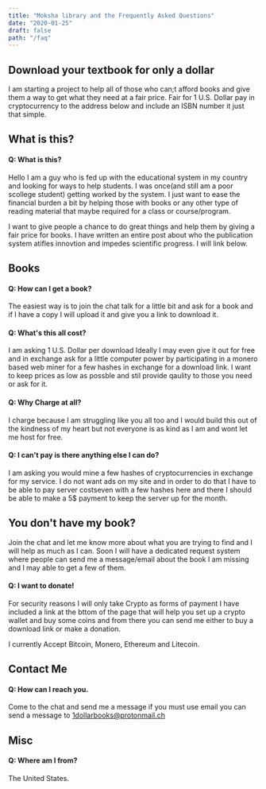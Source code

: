 ```yaml
---
title: "Moksha library and the Frequently Asked Questions"
date: "2020-01-25"
draft: false
path: "/faq"
---
```

## Download your textbook for only a dollar 

I am starting a project  to help all of those who can;t afford books and give them a way to get what they need at a fair price. Fair for 1 U.S. Dollar
pay in cryptocurrency to the address below and include an ISBN number it just that simple.

## What is this?

#### Q: What is this?

Hello I am a guy who is fed up with the educational system in my country and looking for ways to help students. I was once(and still am a poor scollege student) getting worked by the system. I just want to ease the financial burden a bit by helping those with books or any other type of reading material that maybe required for a class or course/program. 


I want to give people a chance to do great things and help them by giving a fair price for books. I have written an entire post about who the publication system atifles innovtion and impedes scientific progress. I will link below. 

## Books 

#### Q: How can I get a book?

The easiest way is to join the chat talk for a little bit and ask for a book and if I have a copy I will upload it and give you a link to download it.

#### Q: What's this all cost?

I am asking 1 U.S. Dollar per download Ideally I may even give it out for free and in exchange ask for a little computer power by participating in a monero based web miner for a few hashes in exchange for a download link. I want to keep prices as low as possble and stil provide qaulity to those you need or ask for it.

#### Q: Why Charge at all?

I charge because I am struggling like you all too and I would build this out of the kindness of my heart but not everyone is as kind as I am and wont let me host for free.


#### Q: I can't pay is there anything else I can do?

I am asking you would mine a few hashes of cryptocurrencies in exchange for my service. I do not want ads on my site and in order to do that I have to be able to pay server costseven with a few hashes here and there I should be able to make a 5$ payment to keep the server up for the month.

## You don't have my book? 

Join the chat and let me know more about what you are trying to find and I will help as much as I can. Soon I will have a dedicated request system where people can send me a message/email about the book I am missing and I may able to get a few of them.


#### Q: I want to donate!

For security reasons I will only take Crypto as forms of payment I have included a link at the bttom of the page that will help you set up a crypto wallet and buy some coins and from there you can send me either to buy a download link or make a donation.

I currently Accept Bitcoin, Monero, Ethereum and Litecoin.

## Contact Me

#### Q: How can I reach you.

Come to the chat and send me a message if you must use email you can send a message to 1dollarbooks@protonmail.ch

## Misc

#### Q: Where am I from?

The United States.





